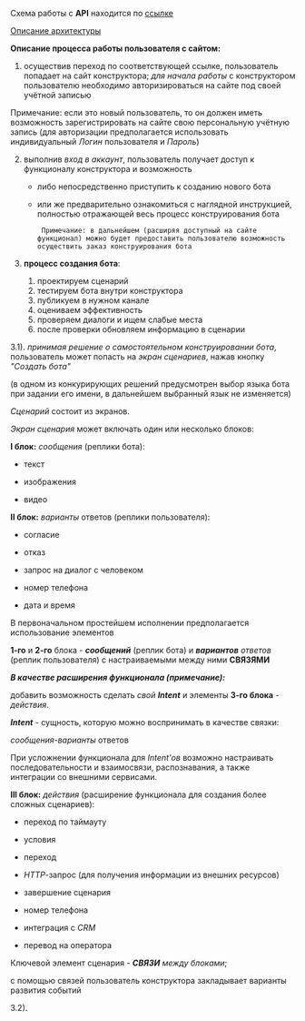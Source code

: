 Схема работы с **API** находится по [ссылке](https://drive.google.com/file/d/1_3jbWE6SRvnoCVw95HVCeMNe9Uj6yANz/view?usp=sharing)

  

[Описание архитектуры](https://github.com/cuttlesystems/tg_bot_constructor/blob/describe_scenario/main/Docs/arch_description.md)

  

**Описание процесса работы пользователя с сайтом:**


1. осуществив переход по соответствующей ссылке, пользователь попадает на сайт конструктора; *для начала работы* с конструктором пользователю необходимо авторизироваться на сайте под своей учётной записью

Примечание: если это новый пользователь, то он должен иметь возможность зарегистрировать на сайте свою персональную учётную запись
(для авторизации предполагается использовать индивидуальный *Логин* пользователя и *Пароль*)

2. выполнив *вход в аккаунт*, пользователь получает доступ к функционалу конструктора и возможность

   - либо непосредственно приступить к созданию нового бота


   - или же предварительно ознакомиться с наглядной инструкцией, полностью отражающей весь процесс конструирования бота

     
          Примечание: в дальнейшем (расширяя доступный на сайте функционал) можно будет предоставить пользователю возможность осуществить заказ конструирования бота




3.  **процесс создания бота**:

    1.  проектируем сценарий
    2.  тестируем бота внутри конструктора
    3.  публикуем в нужном канале
    4.  оцениваем эффективность
    5.  проверяем диалоги и ищем слабые места
    6.  после проверки обновляем информацию в сценарии


3.1). *принимая решение о самостоятельном конструировании бота*, пользователь может попасть на *экран сценариев*, нажав кнопку *"Создать бота"*

(в одном из конкурирующих решений предусмотрен выбор языка бота при задании его имени, в дальнейшем выбранный язык не изменяется)

  

*Сценарий* состоит из экранов.

  

*Экран сценария* может включать один или несколько блоков:

**I блок:** *сообщения* (реплики бота):

- текст

- изображения

- видео


**II блок:**  *варианты* ответов (реплики пользователя):

- согласие

- отказ

- запрос на диалог с человеком

- номер телефона

- дата и время

  

В первоначальном простейшем исполнении предполагается использование элементов

**1-го** и **2-го** блока - ***сообщений*** (реплик бота) и ***вариантов** ответов* (реплик пользователя) с настраиваемыми между ними **СВЯЗЯМИ**

  


***В качестве расширения функционала (примечание):***

добавить возможность сделать *свой **Intent*** и элементы **3-го блока** - *действия*.

***Intent*** - сущность, которую можно воспринимать в качестве связки:

*сообщения*-*варианты* ответов

При усложнении функционала для *Intent'ов* возможно настраивать последовательности и взаимосвязи, распознавания, а также интеграции со внешними сервисами.

  

**III блок:**  *действия* (расширение функционала для создания более сложных сценариев):

- переход по таймауту

- условия

- переход

-  *HTTP*-запрос (для получения информации из внешних ресурсов)

- завершение сценария

- номер телефона

- интеграция с *CRM*

- перевод на оператора

  

Ключевой элемент сценария - ***СВЯЗИ** между блоками*;

с помощью связей пользователь конструктора закладывает варианты развития событий

  

3.2).